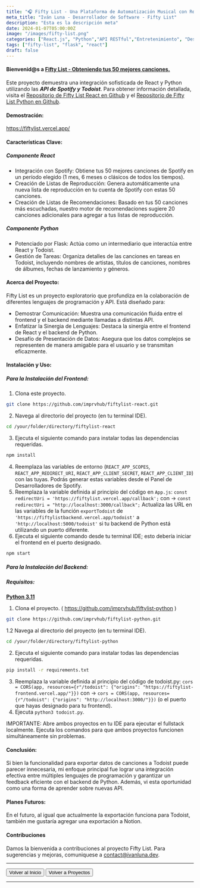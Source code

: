 ```yaml
---
title: "🎧 Fifty List - Una Plataforma de Automatización Musical con React/Python."
meta_title: "Iván Luna - Desarrollador de Software - Fifty List"
description: "Esta es la descripción meta"
date: 2024-01-07T05:00:00Z
image: "/images/fifty-list.png"
categories: ["React.js", "Python","API RESTful","Entretenimiento", "Desarrollo", "Despliegue en Vercel"]
tags: ["fifty-list", "flask", "react"]
draft: false
---
```


#### Bienvenid@s a [Fifty List - Obteniendo tus 50 mejores canciones.](https://fiftylist.vercel.app/)

Este proyecto demuestra una integración sofisticada de React y Python utilizando las **_API de Spotify y Todoist_**. Para obtener información detallada, visita el [Repositorio de Fifty List React en Github](https://github.com/imprvhub/fiftylist-react/) y el [Repositorio de Fifty List Python en Github](https://github.com/imprvhub/fiftylist-python/).

#### Demostración:
https://fiftylist.vercel.app/

#### Características Clave:

##### Componente React
- Integración con Spotify: Obtiene tus 50 mejores canciones de Spotify en un período elegido (1 mes, 6 meses o clásicos de todos los tiempos).
- Creación de Listas de Reproducción: Genera automáticamente una nueva lista de reproducción en tu cuenta de Spotify con estas 50 canciones.
- Creación de Listas de Recomendaciones: Basado en tus 50 canciones más escuchadas, nuestro motor de recomendaciones sugiere 20 canciones adicionales para agregar a tus listas de reproducción.

##### Componente Python
- Potenciado por Flask: Actúa como un intermediario que interactúa entre React y Todoist.
- Gestión de Tareas: Organiza detalles de las canciones en tareas en Todoist, incluyendo nombres de artistas, títulos de canciones, nombres de álbumes, fechas de lanzamiento y géneros.

#### Acerca del Proyecto:

Fifty List es un proyecto exploratorio que profundiza en la colaboración de diferentes lenguajes de programación y API. Está diseñado para:
- Demostrar Comunicación: Muestra una comunicación fluida entre el frontend y el backend mediante llamadas a distintas API.
- Enfatizar la Sinergia de Lenguajes: Destaca la sinergia entre el frontend de React y el backend de Python.
- Desafío de Presentación de Datos: Asegura que los datos complejos se representen de manera amigable para el usuario y se transmitan eficazmente.

#### Instalación y Uso:

##### Para la Instalación del Frontend:
1. Clona este proyecto.
 ```bash
git clone https://github.com/imprvhub/fiftylist-react.git
```
2. Navega al directorio del proyecto (en tu terminal IDE).
```bash
cd /your/folder/directory/fiftylist-react
```
3. Ejecuta el siguiente comando para instalar todas las dependencias requeridas.
```bash
npm install
```
4. Reemplaza las variables de entorno (`REACT_APP_SCOPES`, `REACT_APP_REDIRECT_URI`, `REACT_APP_CLIENT_SECRET`, `REACT_APP_CLIENT_ID`) con las tuyas. Podrás generar estas variables desde el Panel de Desarrolladores de Spotify.
5. Reemplaza la variable definida al principio del código en `App.js`:
   `const redirectUri = 'https://fiftylist.vercel.app/callback';` con -> `const redirectUri = "http://localhost:3000/callback";`
   Actualiza las URL en las variables de la función `exportTodoist` de `'https://fiftylistbackend.vercel.app/todoist'` a `'http://localhost:5000/todoist'` si tu backend de Python está utilizando un puerto diferente.
6. Ejecuta el siguiente comando desde tu terminal IDE; esto debería iniciar el frontend en el puerto designado.
```bash
npm start
```

##### Para la Instalación del Backend:
##### Requisitos:
[**Python 3.11**](https://www.python.org/downloads/release/python-3110/)

1. Clona el proyecto. ( https://github.com/imprvhub/fiftylist-python )
 ```bash
git clone https://github.com/imprvhub/fiftylist-python.git
```

1.2 Navega al directorio del proyecto (en tu terminal IDE).
```bash
cd /your/folder/directory/fiftylist-python
```
2. Ejecuta el siguiente comando para instalar todas las dependencias requeridas.
```bash
pip install -r requirements.txt
```
3. Reemplaza la variable definida al principio del código de todoist.py: `cors = CORS(app, resources={r"/todoist": {"origins": "https://fiftylist-frontend.vercel.app/"}})` con ->  `cors = CORS(app, resources={r"/todoist": {"origins": "http://localhost:3000/"}})` (o el puerto que hayas designado para tu frontend).
4. Ejecuta `python3 todoist.py`.
   
IMPORTANTE: Abre ambos proyectos en tu IDE para ejecutar el fullstack localmente. Ejecuta los comandos para que ambos proyectos funcionen simultáneamente sin problemas.

#### Conclusión:

Si bien la funcionalidad para exportar datos de canciones a Todoist puede parecer innecesaria, mi enfoque principal fue lograr una integración efectiva entre múltiples lenguajes de programación y garantizar un feedback eficiente con el backend de Python. Además, vi esta oportunidad como una forma de aprender sobre nuevas API.

#### Planes Futuros:

En el futuro, al igual que actualmente la exportación funciona para Todoist, también me gustaría agregar una exportación a Notion.

#### Contribuciones

Damos la bienvenida a contribuciones al proyecto Fifty List. Para sugerencias y mejoras, comuniquese a contact@ivanluna.dev.

---
<div class="flex justify-between">
      <button class="btn btn-primary" onclick="window.location.href='/';">Volver al Inicio</button>
      <button class="btn btn-primary" onclick="window.location.href='/proyectos';">Volver a Proyectos</button>     
</div>

---
